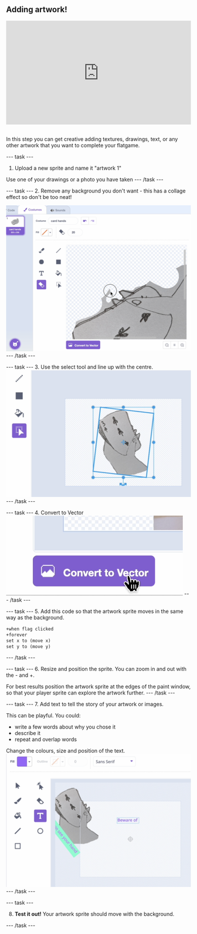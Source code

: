 ## Adding artwork!
<html>
<div style="position: relative; overflow: hidden; padding-top: 56.25%;">
<iframe style="position: absolute; top: 0; left: 0; right: 0; width: 100%; height: 100%; border: none;" src="https://www.youtube.com/embed/S2YRnaSove0?rel=0&cc_load_policy=1" allowfullscreen allow="accelerometer; autoplay; clipboard-write; encrypted-media; gyroscope; picture-in-picture; web-share">
</iframe>
</div><br>
</html>


In this step you can get creative adding textures, drawings, text, or any other artwork that you want to complete your flatgame.

--- task ---
1. Upload a new sprite and name it "artwork 1"

Use one of your drawings or a photo you have taken
--- /task ---

--- task ---
2. Remove any background you don't want - this has a collage effect so don't be too neat!

![Screenshot of erease tool in Scratch editor](images/erase.png)
--- /task ---

--- task ---
3. Use the select tool and line up with the centre.
![Screenshot of paint edit tools in Scratch editor](images/rotate-art.png)
--- /task ---

--- task ---
4. Convert to Vector
![Screenshot of convert to vector icon in Scratch editor](images/vector.png)
--- /task ---

--- task ---
5. Add this code so that the artwork sprite moves in the same way as the background.

```blocks3
+when flag clicked
+forever
set x to (move x)
set y to (move y)
```
--- /task ---

--- task ---
6. Resize and position the sprite. You can zoom in and out with the - and +. 

For best results position the artwork sprite at the edges of the paint window, so that your player sprite can explore the artwork further.
--- /task ---


--- task ---
7. Add text to tell the story of your artwork or images.

This can be playful. You could:

- write a few words about why you chose it
- describe it
- repeat and overlap words

Change the colours, size and position of the text.
![Screenshot of text in Scratch editor](images/text.png)
--- /task ---

--- task ---

8. **Test it out!** Your artwork sprite should move with the background.

--- /task ---
